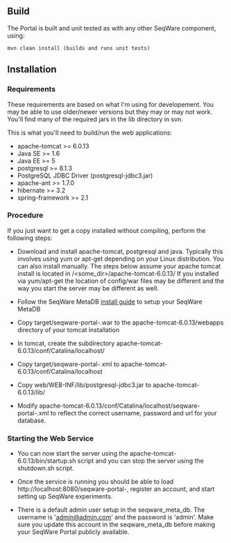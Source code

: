 ## Build

The Portal is built and unit tested as with any other SeqWare component, using:

	mvn clean install (builds and runs unit tests)

## Installation 

### Requirements

These requirements are based on what I'm using for developement.  You may be able 
to use older/newer versions but they may or may not work.  You'll find many of the
required jars in the lib directory in svn.

This is what you'll need to build/run the web applications:

* apache-tomcat >= 6.0.13
* Java SE >= 1.6
* Java EE >= 5
* postgresql >= 8.1.3
* PostgreSQL JDBC Driver (postgresql-jdbc3.jar)
* apache-ant >= 1.7.0
* hibernate >= 3.2
* spring-framework >= 2.1

### Procedure

If you just want to get a copy installed without compiling, perform the following steps:

* Download and install apache-tomcat, postgresql and java. Typically this
  involves using yum or apt-get depending on your Linux distribution. You can
  also install manually. The steps below assume your apache tomcat install is
  located in /<some_dir>/apache-tomcat-6.0.13/ If you installed via yum/apt-get
  the location of config/war files may be different and the way you start the
  server may be different as well. 

* Follow the SeqWare MetaDB [install guide](http://seqware.github.com/docs/github_readme/3-metadb/) to setup your SeqWare MetaDB

* Copy target/seqware-portal-<version>.war to the apache-tomcat-6.0.13/webapps directory of your tomcat installation

* In tomcat, create the subdirectory apache-tomcat-6.0.13/conf/Catalina/localhost/

* Copy target/seqware-portal-<version>.xml to apache-tomcat-6.0.13/conf/Catalina/localhost

* Copy web/WEB-INF/lib/postgresql-jdbc3.jar to apache-tomcat-6.0.13/lib/

* Modify apache-tomcat-6.0.13/conf/Catalina/localhost/seqware-portal-<version>.xml to reflect the
  correct username, password and url for your database.

### Starting the Web Service 

* You can now start the server using the apache-tomcat-6.0.13/bin/startup.sh script and
  you can stop the server using the shutdown.sh script.
  
* Once the service is running you should be able to load http://localhost:8080/seqware-portal-<version>,
  register an account, and start setting up SeqWare experiments.

* There is a default admin user setup in the seqware_meta_db. The username is
  'admin@admin.com' and the password is 'admin'. Make sure you update this account in
  the seqware_meta_db before making your SeqWare Portal publicly available.
